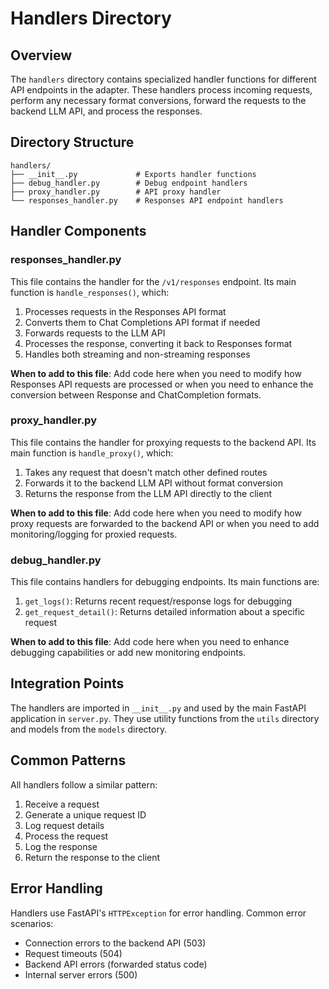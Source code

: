 # Handlers Directory

## Overview

The `handlers` directory contains specialized handler functions for different API endpoints in the adapter. These handlers process incoming requests, perform any necessary format conversions, forward the requests to the backend LLM API, and process the responses.

## Directory Structure

```
handlers/
├── __init__.py             # Exports handler functions
├── debug_handler.py        # Debug endpoint handlers
├── proxy_handler.py        # API proxy handler
└── responses_handler.py    # Responses API endpoint handlers
```

## Handler Components

### responses_handler.py

This file contains the handler for the `/v1/responses` endpoint. Its main function is `handle_responses()`, which:

1. Processes requests in the Responses API format
2. Converts them to Chat Completions API format if needed
3. Forwards requests to the LLM API
4. Processes the response, converting it back to Responses format
5. Handles both streaming and non-streaming responses

**When to add to this file**: Add code here when you need to modify how Responses API requests are processed or when you need to enhance the conversion between Response and ChatCompletion formats.

### proxy_handler.py

This file contains the handler for proxying requests to the backend API. Its main function is `handle_proxy()`, which:

1. Takes any request that doesn't match other defined routes
2. Forwards it to the backend LLM API without format conversion
3. Returns the response from the LLM API directly to the client

**When to add to this file**: Add code here when you need to modify how proxy requests are forwarded to the backend API or when you need to add monitoring/logging for proxied requests.

### debug_handler.py

This file contains handlers for debugging endpoints. Its main functions are:

1. `get_logs()`: Returns recent request/response logs for debugging
2. `get_request_detail()`: Returns detailed information about a specific request

**When to add to this file**: Add code here when you need to enhance debugging capabilities or add new monitoring endpoints.

## Integration Points

The handlers are imported in `__init__.py` and used by the main FastAPI application in `server.py`. They use utility functions from the `utils` directory and models from the `models` directory.

## Common Patterns

All handlers follow a similar pattern:

1. Receive a request
2. Generate a unique request ID
3. Log request details
4. Process the request
5. Log the response
6. Return the response to the client

## Error Handling

Handlers use FastAPI's `HTTPException` for error handling. Common error scenarios:

- Connection errors to the backend API (503)
- Request timeouts (504)
- Backend API errors (forwarded status code)
- Internal server errors (500)